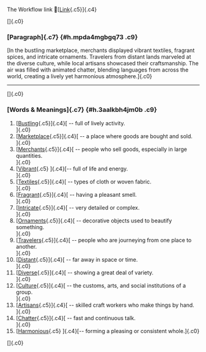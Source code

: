 The Workflow link
👏[[Link](https://www.google.com/url?q=http://www.google.com&sa=D&source=editors&ust=1759862426031270&usg=AOvVaw09FnU16axYEAUm19HO85oK){.c5}]{.c4}

[]{.c0}

### [Paragraph]{.c7} {#h.mpda4mgbgq73 .c9}

[In the bustling marketplace, merchants displayed vibrant textiles,
fragrant spices, and intricate ornaments. Travelers from distant lands
marveled at the diverse culture, while local artisans showcased their
craftsmanship. The air was filled with animated chatter, blending
languages from across the world, creating a lively yet harmonious
atmosphere.]{.c0}

------------------------------------------------------------------------

[]{.c0}

### [Words & Meanings]{.c7} {#h.3aalkbh4jm0b .c9}

1.  [[Bustling](https://www.google.com/url?q=http://www.google.com&sa=D&source=editors&ust=1759862426033407&usg=AOvVaw29Av_8cZG8N4_mqwtVRpXS){.c5}]{.c4}[ --
    full of lively activity.\
    ]{.c0}
2.  [[Marketplace](https://www.google.com/url?q=http://www.google.com&sa=D&source=editors&ust=1759862426033798&usg=AOvVaw32pWU-mx1w2UOUee43iYQm){.c5}]{.c4}[ --
    a place where goods are bought and sold.\
    ]{.c0}
3.  [[Merchants](https://www.google.com/url?q=http://www.google.com&sa=D&source=editors&ust=1759862426034231&usg=AOvVaw3Jbi8tj7UHqBQgncqb_YxR){.c5}]{.c4}[ --
    people who sell goods, especially in large quantities.\
    ]{.c0}
4.  [[Vibrant](https://www.google.com/url?q=http://www.google.com&sa=D&source=editors&ust=1759862426034774&usg=AOvVaw2FjdyvgMZESXbVk7nIaVgQ){.c5}
    ]{.c4}[-- full of life and energy.\
    ]{.c0}
5.  [[Textiles](https://www.google.com/url?q=http://www.google.com&sa=D&source=editors&ust=1759862426035162&usg=AOvVaw07w6Q5Fi37EfWN61sKVktG){.c5}]{.c4}[ --
    types of cloth or woven fabric.\
    ]{.c0}
6.  [[Fragrant](https://www.google.com/url?q=http://www.google.com&sa=D&source=editors&ust=1759862426035534&usg=AOvVaw1ep3O0y9YCgamFFHB2UHBL){.c5}]{.c4}[ --
    having a pleasant smell.\
    ]{.c0}
7.  [[Intricate](https://www.google.com/url?q=http://www.google.com&sa=D&source=editors&ust=1759862426035900&usg=AOvVaw2N0yPSOyf5Ypf5NX0oR2n5){.c5}]{.c4}[ --
    very detailed or complex.\
    ]{.c0}
8.  [[Ornaments](https://www.google.com/url?q=http://www.google.com&sa=D&source=editors&ust=1759862426036319&usg=AOvVaw0E7FUPlIqFeSYQFuwPT_3Z){.c5}]{.c4}[ --
    decorative objects used to beautify something.\
    ]{.c0}
9.  [[Travelers](https://www.google.com/url?q=http://www.google.com&sa=D&source=editors&ust=1759862426036764&usg=AOvVaw29bQIZtE6QDHfP-km85zit){.c5}]{.c4}[ --
    people who are journeying from one place to another.\
    ]{.c0}
10. [[Distant](https://www.google.com/url?q=http://www.google.com&sa=D&source=editors&ust=1759862426037258&usg=AOvVaw3Sz-Ig7Dv-LPnU94gVJEI0){.c5}]{.c4}[ --
    far away in space or time.\
    ]{.c0}
11. [[Diverse](https://www.google.com/url?q=http://www.google.com&sa=D&source=editors&ust=1759862426037609&usg=AOvVaw3QlNHoD5ppyjRD7IeH76kJ){.c5}]{.c4}[ --
    showing a great deal of variety.\
    ]{.c0}
12. [[Culture](https://www.google.com/url?q=http://www.google.com&sa=D&source=editors&ust=1759862426038046&usg=AOvVaw3l2tyhH7UAFs3UhFxmMUUA){.c5}]{.c4}[ --
    the customs, arts, and social institutions of a group.\
    ]{.c0}
13. [[Artisans](https://www.google.com/url?q=http://www.google.com&sa=D&source=editors&ust=1759862426038456&usg=AOvVaw1fsWbgYrTpNXDWtfxuFQVi){.c5}]{.c4}[ --
    skilled craft workers who make things by hand.\
    ]{.c0}
14. [[Chatter](https://www.google.com/url?q=http://www.google.com&sa=D&source=editors&ust=1759862426038746&usg=AOvVaw3bCEohIb8YCSFSbLyKM_Gg){.c5}]{.c4}[ --
    fast and continuous talk.\
    ]{.c0}
15. [[Harmonious](https://www.google.com/url?q=http://www.google.com&sa=D&source=editors&ust=1759862426038975&usg=AOvVaw2IzN0y2bZDysKV8H3Kb6p2){.c5}
    ]{.c4}[-- forming a pleasing or consistent whole.]{.c0}

[]{.c0}
